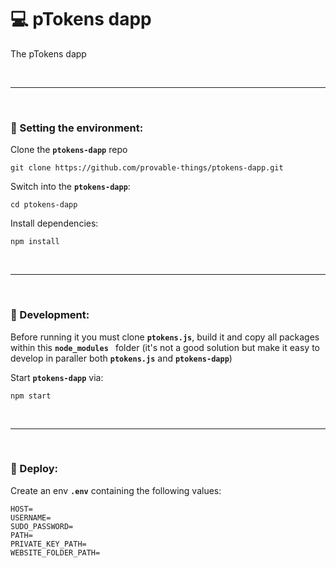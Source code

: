 # :computer: pTokens dapp

The pTokens dapp

&nbsp;

***

&nbsp;

### :house_with_garden: Setting the environment:

Clone the __`ptokens-dapp`__ repo

```
git clone https://github.com/provable-things/ptokens-dapp.git
```

Switch into the __`ptokens-dapp`__:

```
cd ptokens-dapp
```

Install dependencies:

```
npm install
```

&nbsp;

***

&nbsp;

### :wrench: Development:

Before running it you must clone __`ptokens.js`__, build it and copy all packages within this __`node_modules `__
folder (it's not a good solution but make it easy to develop in paraller both __`ptokens.js`__ and __`ptokens-dapp`__)


Start __`ptokens-dapp`__ via:

```
npm start
```

&nbsp;

***

&nbsp;

### :rocket: Deploy:

Create an env __`.env`__ containing the following values:

```
HOST=
USERNAME=
SUDO_PASSWORD=
PATH=
PRIVATE_KEY_PATH=
WEBSITE_FOLDER_PATH=
```